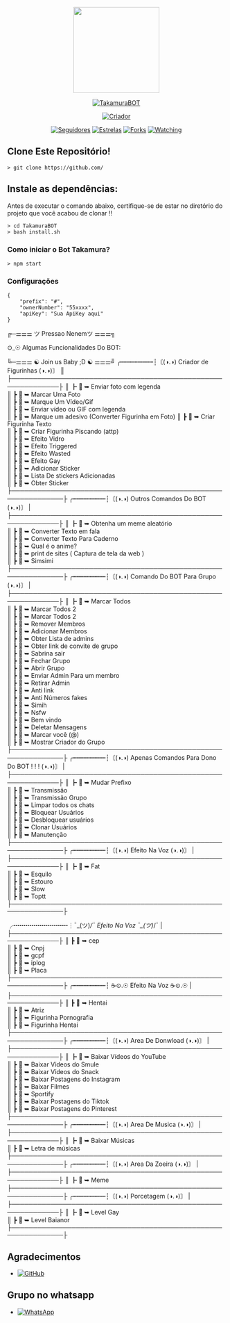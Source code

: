 <p align="center">
<img src="https://i.pinimg.com/originals/fb/99/de/fb99de604773a4d93ea1951003e6ebe8.gif" width="198" height="198"/>
</p>
<p align="center">
<a href="#"><img title="TakamuraBOT" src="https://img.shields.io/badge/TakamuraBOT-red?colorB=FF33D4&style=for-the-badge"></a>
</p>
<p align="center">
<a href="https://github.com/TakamuraSenpai"><img title="Criador" src="https://img.shields.io/badge/Criador-Dev Takamura-red.svg?style=for-the-badge&logo=github"></a>
</p>
<p align="center">
<a href="https://github.com/TakamuraSenpai/followers"><img title="Seguidores" src="https://img.shields.io/github/followers/TakamuraSenpai?color=blue&style=flat-square"></a>
<a href="https://github.com/TakamuraSenpai/SabrinaBOT/stargazers/"><img title="Estrelas" src="https://img.shields.io/github/stars/TakamuraSenpai/SabrinaBOT?color=red&style=flat-square"></a>
<a href="https://github.com/TakamuraSenpai/SabrinaBOT/network/members"><img title="Forks" src="https://img.shields.io/github/forks/TakamuraSenpai/SabrinaBOT?color=red&style=flat-square"></a>
<a href="https://github.com/TakamuraSenpai/SabrinaBOT/watchers"><img title="Watching" src="https://img.shields.io/github/watchers/TakamuraSenpai/TakamuraBOT?label=Watchers&color=blue&style=flat-square"></a>
</p>

## Clone Este Repositório!

```
> git clone https://github.com/
```

## Instale as dependências:
Antes de executar o comando abaixo, certifique-se de estar no diretório do projeto que
você acabou de clonar !!

```
> cd TakamuraBOT
> bash install.sh
```

### Como iniciar o Bot Takamura?
```
> npm start
```

### Configurações
```
{
	"prefix": "#",
	"ownerNumber": "55xxxx",
	"apiKey": "Sua ApiKey aqui"
}
```
╔─⚌⚌⚌ ツ Pressao Nenemツ ⚌⚌⚌╗

⊙_☉ Algumas Funcionalidades Do BOT:

╚─⚌⚌⚌ ☯ Join us Baby ;D ☯ ⚌⚌⚌╝
 ╭┅┅┅┅┅┅┅┅┅┆〘(◑.◑) Criador de Figurinhas (◑.◑)〙
 ║  ├─────────────────────────────────────────────────────────────├
 ║	┣    🐉   ➥  Enviar foto com legenda          
 ║	┣    🐉   ➥  Marcar Uma Foto                    
 ║	┣    🐉   ➥  Marque Um Vídeo/Gif             
 ║	┣    🐉   ➥  Enviar vídeo ou GIF com legenda   
 ║	┣    🐉   ➥  Marque um adesivo (Converter Figurinha em Foto)
 ║	┣    🐉   ➥  Criar Figurinha Texto            
 ║	┣    🐉   ➥  Criar Figurinha Piscando (attp)                
 ║	┣    🐉   ➥  Efeito Vidro                
 ║	┣    🐉   ➥  Efeito Triggered                
 ║	┣    🐉   ➥  Efeito Wasted                
 ║	┣    🐉   ➥  Efeito Gay                
 ║	┣    🐉   ➥  Adicionar Sticker                
 ║	┣    🐉   ➥  Lista De stickers Adicionadas             
 ║	┣    🐉   ➥  Obter Sticker 
 ├──────────────────────────────────────────────────────────────├
╭┅┅┅┅┅┅┅┅┅┆〘(◑.◑) Outros Comandos Do BOT (◑.◑)〙
|   ├─────────────────────────────────────────────────────────────├
║	┣    🐉   ➥   Obtenha um meme aleatório             
║	┣    🐉   ➥   Converter Texto em fala                
║	┣    🐉   ➥   Converter Texto Para Caderno 				
║	┣    🐉   ➥   Qual é o anime? 			
║	┣    🐉   ➥   print de sites ( Captura de tela da web )   
║	┣    🐉   ➥   Simsimi		                
├──────────────────────────────────────────────────────────────├
╭┅┅┅┅┅┅┅┅┅┆〘(◑.◑) Comando Do BOT Para Grupo  (◑.◑)〙
|   ├─────────────────────────────────────────────────────────────├
║	┣    🐉   ➥   Marcar Todos       
║	┣    🐉   ➥   Marcar Todos 2       
║	┣    🐉   ➥   Marcar Todos 2        
║	┣    🐉   ➥   Remover Membros	             
║	┣    🐉   ➥   Adicionar Membros	             
║	┣    🐉   ➥   Obter Lista de admins          
║	┣    🐉   ➥   Obter link de convite de grupo          
║	┣    🐉   ➥   Sabrina sair            
║	┣    🐉   ➥   Fechar Grupo            
║	┣    🐉   ➥   Abrir Grupo           
║	┣    🐉   ➥   Enviar Admin Para um membro            
║	┣    🐉   ➥   Retirar Admin            
║	┣    🐉   ➥   Anti link            
║	┣    🐉   ➥   Anti Números fakes            
║	┣    🐉   ➥   Simih            
║	┣    🐉   ➥   Nsfw            
║	┣    🐉   ➥   Bem vindo            
║	┣    🐉   ➥   Deletar Mensagens            
║	┣    🐉   ➥   Marcar você (@)            
║	┣    🐉   ➥   Mostrar Criador do Grupo            
├──────────────────────────────────────────────────────────────├
╭┅┅┅┅┅┅┅┅┅┆〘(◑.◑) Apenas Comandos Para Dono Do BOT ! ! !  (◑.◑)〙
|   ├─────────────────────────────────────────────────────────────├
║	┣    🐉   ➥   Mudar Prefixo                     
║	┣    🐉   ➥   Transmissão                      
║	┣    🐉   ➥   Transmissão Grupo                      
║	┣    🐉   ➥   Limpar todos os chats                
║	┣    🐉   ➥   Bloquear Usuários                
║	┣    🐉   ➥   Desbloquear usuários                
║	┣    🐉   ➥   Clonar Usuários                
║	┣    🐉   ➥   Manutenção                
├──────────────────────────────────────────────────────────────├
╭┅┅┅┅┅┅┅┅┅┆〘(◑.◑) Efeito Na Voz (◑.◑)〙
|   ├─────────────────────────────────────────────────────────────├
║	┣    🐉   ➥   Fat                     
║	┣    🐉   ➥   Esquilo                      
║	┣    🐉   ➥   Estouro                      
║	┣    🐉   ➥   Slow                
║	┣    🐉   ➥   Toptt                
├──────────────────────────────────────────────────────────────├

╭┅┅┅┅┅┅┅┅┅┆¯\_(ツ)_/¯ Efeito Na Voz ¯\_(ツ)_/¯
|   ├─────────────────────────────────────────────────────────────├
║	┣    🐉   ➥   cep                     
║	┣    🐉   ➥   Cnpj                      
║	┣    🐉   ➥   gcpf                      
║	┣    🐉   ➥   iplog                
║	┣    🐉   ➥   Placa                
├──────────────────────────────────────────────────────────────├
╭┅┅┅┅┅┅┅┅┅┆ ☕⊙.☉ Efeito Na Voz ☕⊙.☉
|   ├─────────────────────────────────────────────────────────────├
║	┣    🐉   ➥   Hentai                     
║	┣    🐉   ➥   Atriz                      
║	┣    🐉   ➥   Figurinha Pornografia                      
║	┣    🐉   ➥   Figurinha Hentai                
├──────────────────────────────────────────────────────────────├
╭┅┅┅┅┅┅┅┅┅┆〘(◑.◑) Area De Donwload (◑.◑)〙
|   ├─────────────────────────────────────────────────────────────├
║	┣    🐉   ➥   Baixar Vídeos do YouTube                     
║	┣    🐉   ➥   Baixar Vídeos do Smule                      
║	┣    🐉   ➥   Baixar Vídeos do Snack                      
║	┣    🐉   ➥   Baixar Postagens do Instagram                
║	┣    🐉   ➥   Baixar Filmes                
║	┣    🐉   ➥   Sportify                
║	┣    🐉   ➥   Baixar Postagens do Tiktok                
║	┣    🐉   ➥   Baixar Postagens do Pinterest                
├──────────────────────────────────────────────────────────────├
╭┅┅┅┅┅┅┅┅┅┆〘(◑.◑) Area De Musica  (◑.◑)〙
|   ├─────────────────────────────────────────────────────────────├
║	┣    🐉   ➥   Baixar Músicas                     
║	┣    🐉   ➥   Letra de músicas                      
├──────────────────────────────────────────────────────────────├
╭┅┅┅┅┅┅┅┅┅┆〘(◑.◑) Area Da Zoeira   (◑.◑)〙
|   ├─────────────────────────────────────────────────────────────├
║	┣    🐉   ➥   Meme                     
├──────────────────────────────────────────────────────────────├
╭┅┅┅┅┅┅┅┅┅┆〘(◑.◑) Porcetagem   (◑.◑)〙
|   ├─────────────────────────────────────────────────────────────├
║	┣    🐉   ➥   Level Gay                     
║	┣    🐉   ➥   Level Baianor                      
├──────────────────────────────────────────────────────────────├
## Agradecimentos
* <a href="https://github.com/DevGaaab/SabrinaBOT"><img alt="GitHub" src="https://img.shields.io/badge/DevGab%20-%23121011.svg?&style=for-the-badge&logo=github&logoColor=white"/></a>

## Grupo no whatsapp
* <a href="*https://google.com.br*"><img alt="WhatsApp" src="https://img.shields.io/badge/Chat%20Do%20Dev-25D366?style=for-the-badge&logo=whatsapp&logoColor=white"/></a>
